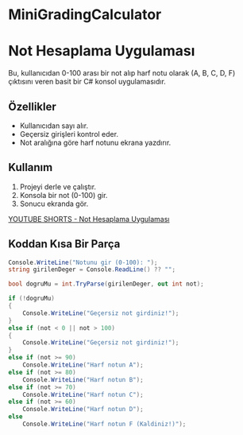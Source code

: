 # MiniGradingCalculator

# Not Hesaplama Uygulaması

Bu, kullanıcıdan 0-100 arası bir not alıp harf notu olarak (A, B, C, D, F) çıktısını veren basit bir C# konsol uygulamasıdır.

## Özellikler
- Kullanıcıdan sayı alır.
- Geçersiz girişleri kontrol eder.
- Not aralığına göre harf notunu ekrana yazdırır.

## Kullanım
1. Projeyi derle ve çalıştır.
2. Konsola bir not (0-100) gir.
3. Sonucu ekranda gör.

[YOUTUBE SHORTS - Not Hesaplama Uygulaması](https://youtube.com/shorts/5HHEEBlS-qw?si=Nopz2ZDZxLOmGvW9)

## Koddan Kısa Bir Parça
```csharp
Console.WriteLine("Notunu gir (0-100): ");
string girilenDeger = Console.ReadLine() ?? "";

bool dogruMu = int.TryParse(girilenDeger, out int not);

if (!dogruMu)
{
    Console.WriteLine("Geçersiz not girdiniz!");
}
else if (not < 0 || not > 100)
{
    Console.WriteLine("Geçersiz not girdiniz!");
}
else if (not >= 90)
    Console.WriteLine("Harf notun A");
else if (not >= 80)
    Console.WriteLine("Harf notun B");
else if (not >= 70)
    Console.WriteLine("Harf notun C");
else if (not >= 60)
    Console.WriteLine("Harf notun D");
else
    Console.WriteLine("Harf notun F (Kaldiniz!)");
